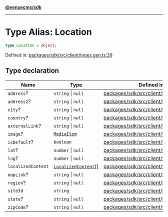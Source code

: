 [**@venuecms/sdk**](../Index.md)

***

# Type Alias: Location

```ts
type Location = object;
```

Defined in: [packages/sdk/src/client/types.gen.ts:39](https://github.com/venuecms/sdk/blob/f0a33ef2da5aac33574dc9934ae8ba73e5fde3eb/packages/sdk/src/client/types.gen.ts#L39)

## Type declaration

| Name | Type | Defined in |
| ------ | ------ | ------ |
| <a id="address"></a> `address`? | `string` \| `null` | [packages/sdk/src/client/types.gen.ts:42](https://github.com/venuecms/sdk/blob/f0a33ef2da5aac33574dc9934ae8ba73e5fde3eb/packages/sdk/src/client/types.gen.ts#L42) |
| <a id="address2"></a> `address2`? | `string` \| `null` | [packages/sdk/src/client/types.gen.ts:43](https://github.com/venuecms/sdk/blob/f0a33ef2da5aac33574dc9934ae8ba73e5fde3eb/packages/sdk/src/client/types.gen.ts#L43) |
| <a id="city"></a> `city`? | `string` \| `null` | [packages/sdk/src/client/types.gen.ts:46](https://github.com/venuecms/sdk/blob/f0a33ef2da5aac33574dc9934ae8ba73e5fde3eb/packages/sdk/src/client/types.gen.ts#L46) |
| <a id="country"></a> `country`? | `string` \| `null` | [packages/sdk/src/client/types.gen.ts:48](https://github.com/venuecms/sdk/blob/f0a33ef2da5aac33574dc9934ae8ba73e5fde3eb/packages/sdk/src/client/types.gen.ts#L48) |
| <a id="externallink"></a> `externalLink`? | `string` \| `null` | [packages/sdk/src/client/types.gen.ts:49](https://github.com/venuecms/sdk/blob/f0a33ef2da5aac33574dc9934ae8ba73e5fde3eb/packages/sdk/src/client/types.gen.ts#L49) |
| <a id="image"></a> `image`? | [`MediaItem`](MediaItem.md) | [packages/sdk/src/client/types.gen.ts:41](https://github.com/venuecms/sdk/blob/f0a33ef2da5aac33574dc9934ae8ba73e5fde3eb/packages/sdk/src/client/types.gen.ts#L41) |
| <a id="isdefault"></a> `isDefault`? | `boolean` | [packages/sdk/src/client/types.gen.ts:54](https://github.com/venuecms/sdk/blob/f0a33ef2da5aac33574dc9934ae8ba73e5fde3eb/packages/sdk/src/client/types.gen.ts#L54) |
| <a id="lat"></a> `lat`? | `number` \| `null` | [packages/sdk/src/client/types.gen.ts:51](https://github.com/venuecms/sdk/blob/f0a33ef2da5aac33574dc9934ae8ba73e5fde3eb/packages/sdk/src/client/types.gen.ts#L51) |
| <a id="lng"></a> `lng`? | `number` \| `null` | [packages/sdk/src/client/types.gen.ts:52](https://github.com/venuecms/sdk/blob/f0a33ef2da5aac33574dc9934ae8ba73e5fde3eb/packages/sdk/src/client/types.gen.ts#L52) |
| <a id="localizedcontent"></a> `localizedContent` | [`LocalizedContent`](LocalizedContent.md)[] | [packages/sdk/src/client/types.gen.ts:53](https://github.com/venuecms/sdk/blob/f0a33ef2da5aac33574dc9934ae8ba73e5fde3eb/packages/sdk/src/client/types.gen.ts#L53) |
| <a id="maplink"></a> `mapLink`? | `string` \| `null` | [packages/sdk/src/client/types.gen.ts:50](https://github.com/venuecms/sdk/blob/f0a33ef2da5aac33574dc9934ae8ba73e5fde3eb/packages/sdk/src/client/types.gen.ts#L50) |
| <a id="region"></a> `region`? | `string` \| `null` | [packages/sdk/src/client/types.gen.ts:45](https://github.com/venuecms/sdk/blob/f0a33ef2da5aac33574dc9934ae8ba73e5fde3eb/packages/sdk/src/client/types.gen.ts#L45) |
| <a id="siteid"></a> `siteId` | `string` | [packages/sdk/src/client/types.gen.ts:40](https://github.com/venuecms/sdk/blob/f0a33ef2da5aac33574dc9934ae8ba73e5fde3eb/packages/sdk/src/client/types.gen.ts#L40) |
| <a id="state"></a> `state`? | `string` \| `null` | [packages/sdk/src/client/types.gen.ts:44](https://github.com/venuecms/sdk/blob/f0a33ef2da5aac33574dc9934ae8ba73e5fde3eb/packages/sdk/src/client/types.gen.ts#L44) |
| <a id="zipcode"></a> `zipCode`? | `string` \| `null` | [packages/sdk/src/client/types.gen.ts:47](https://github.com/venuecms/sdk/blob/f0a33ef2da5aac33574dc9934ae8ba73e5fde3eb/packages/sdk/src/client/types.gen.ts#L47) |
